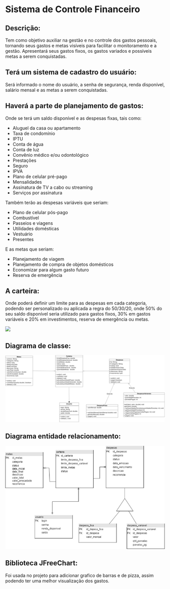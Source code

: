 # Sistema de Controle Financeiro 

## Descrição:

Tem como objetivo auxiliar na gestão e no controle dos gastos pessoais, tornando seus gastos e metas visíveis para facilitar o monitoramento e a gestão. Apresentará seus gastos fixos, os gastos variados e possíveis metas a serem conquistadas.

## Terá um sistema de cadastro do usuário:

Será informado o nome do usuário, a senha de segurança, renda disponível, salário mensal e as metas a serem conquistadas.

## Haverá a parte de planejamento de gastos:

Onde se terá um saldo disponível e as despesas fixas, tais como:
- Aluguel da casa ou apartamento
- Taxa de condomínio
- IPTU
- Conta de água
- Conta de luz
- Convênio médico e/ou odontológico
- Prestações
- Seguro
- IPVA
- Plano de celular pré-pago
- Mensalidades
- Assinatura de TV a cabo ou streaming
- Serviços por assinatura

Também terão as despesas variáveis que seriam:
- Plano de celular pós-pago
- Combustível
- Passeios e viagens
- Utilidades domésticas
- Vestuário
- Presentes

E as metas que seriam:
- Planejamento de viagem
- Planejamento de compra de objetos domésticos
- Economizar para algum gasto futuro
- Reserva de emergência

## A carteira:

Onde poderá definir um limite para as despesas em cada categoria, podendo ser personalizado ou aplicada a regra do 50/30/20, onde 50% do seu saldo disponível seria utilizado para gastos fixos, 30% em gastos variáveis e 20% em investimentos, reserva de emergência ou metas.

 <img src="https://assets-blog.pagseguro.uol.com.br/wp-content/2023/10/INFOIMAGEM_Metodo_50_30_20.jpg">

## Diagrama de classe:

 <img src="Diagrama de classe Controle-Financeiro .jpg" alt="Diagrama" >

## Diagrama entidade relacionamento:

 <img src="Diagrama entidade e relacionamento .jpg" alt="Diagrama" >

## Biblioteca JFreeChart:

Foi usada no projeto para adicionar grafico de barras e de pizza, assim podendo ter uma melhor visualização dos gastos.



 

 



